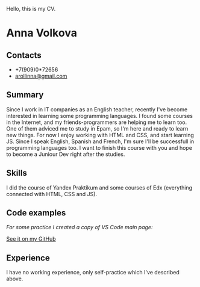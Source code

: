 Hello, this is my CV.

# Anna Volkova

## Contacts

* +7(909)0*72656
* arollinna@gmail.com

## Summary 

Since I work in IT companies as an English teacher, recently I've become interested in learning some programming languages. I found some courses in the Internet, and my friends-programmers are helping me to learn too. One of them adviced me to study in Epam, so I'm here and ready to learn new things. For now I enjoy working with HTML and CSS, and start learning JS. Since I speak English, Spanish and French, I'm sure I'll be successfull in programming languages too. I want to finish this course with you and hope to become a Juniour Dev right after the studies. 

## Skills

I did the course of Yandex Praktikum and some courses of Edx (everything connected with HTML, CSS and JS). 

## Code examples

*For some practice I created a copy of VS Code main page:*

[See it on my GitHub](https://github.com/Arollinna/Anna-Volkova/tree/master/VS%20Code%20page%20copy)

## Experience

I have no working experience, only self-practice which I've described above.  